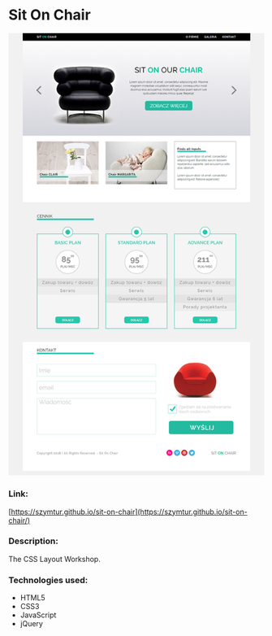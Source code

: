 # Sit On Chair

![](images/layout.png)

### Link:
[https://szymtur.github.io/sit-on-chair](https://szymtur.github.io/sit-on-chair/)

### Description:
The CSS Layout Workshop.

### Technologies used:
- HTML5
- CSS3
- JavaScript
- jQuery